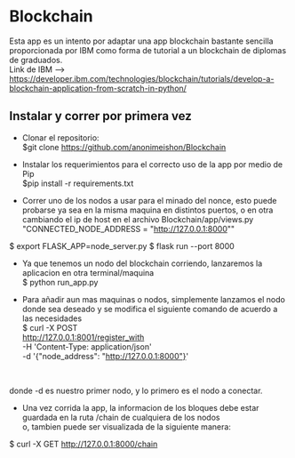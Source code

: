 # Blockchain
Esta app es un intento por adaptar una app blockchain bastante sencilla proporcionada por IBM como forma de tutorial a un blockchain de diplomas de graduados.
</br>Link de IBM  --> https://developer.ibm.com/technologies/blockchain/tutorials/develop-a-blockchain-application-from-scratch-in-python/


## Instalar y correr por primera vez
- Clonar el repositorio: </br>
$git clone https://github.com/anonimeishon/Blockchain </br>

- Instalar los requerimientos para el correcto uso de la app por medio de Pip </br>
$pip install -r requirements.txt </br>

- Correr uno de los nodos a usar para el minado del nonce, esto puede probarse ya sea en la misma maquina en distintos puertos, o en otra </br>
cambiando el ip de host en el archivo Blockchain/app/views.py </br>
"CONNECTED_NODE_ADDRESS = "http://127.0.0.1:8000"" </br>

$ export FLASK_APP=node_server.py
$ flask run --port 8000

- Ya que tenemos un nodo del blockchain corriendo, lanzaremos la aplicacion en otra terminal/maquina </br>
$ python run_app.py </br>

- Para añadir aun mas maquinas o nodos, simplemente lanzamos el nodo donde sea deseado y se modifica el siguiente comando de acuerdo a las necesidades </br>
$ curl -X POST \
  http://127.0.0.1:8001/register_with \
  -H 'Content-Type: application/json' \
  -d '{"node_address": "http://127.0.0.1:8000"}'
</br>

donde -d es nuestro primer nodo, y lo primero es el nodo a conectar. </br>

- Una vez corrida la app, la informacion de los bloques debe estar guardada en la ruta /chain de cualquiera de los nodos </br>
o, tambien puede ser visualizada de la siguiente manera: </br>

$ curl -X GET http://127.0.0.1:8000/chain
</br>
